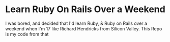# Learn Ruby On Rails Over a Weekend
I was bored, and decided that I'd learn Ruby, & Ruby on Rails over a weekend when I'm 17 like Richard Hendricks from Silicon Valley.  This Repo is my code from that 
